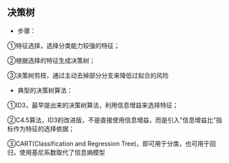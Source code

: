 ## 决策树
- 步骤：

①特征选择，选择分类能力较强的特征；

②根据选择的特征生成决策树；

③决策树剪枝，通过主动去掉部分分支来降低过拟合的风险
- 典型的决策树算法：

①ID3，最早提出来的决策树算法，利用信息增益来选择特征；

②C4.5算法，ID3的改进版，不是直接使用信息增益，而是引入"信息增益比"指标作为特征的选择依据；

③CART(Classification and Regression Tree)，即可用于分类，也可用于回归，使用基尼系数取代了信息熵模型
